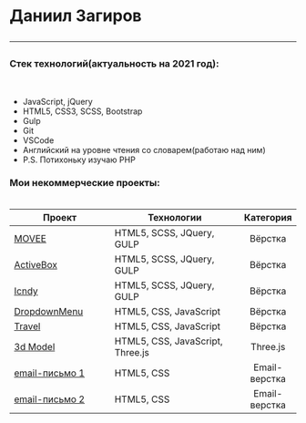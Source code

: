 
<h1> Даниил Загиров
<hr>
 <h3>Стек технологий(актуальность на 2021 год):</h3>
 <br>
 <ul>
  <li>JavaScript, jQuery</li>
  <li>HTML5, CSS3, SCSS, Bootstrap</li>
  <li>Gulp</li>
  <li>Git</li>
  <li>VSCode</li>
  <li>Английский на уровне чтения со словарем(работаю над ним)</li>
  <li>P.S. Потихоньку изучаю PHP</li>
 </ul>
<h3> Мои некоммерческие проекты:
<br>
<br>
<div>

<table width="100%" id="user-content-mytable">
<thead>
<tr>
<th width="40%">Проект</th>
<th width="60%">Технологии</th>
<th>Категория</th>
</tr>
</thead>
<tbody>
<tr>
<td><a href="https://illuminator1337.github.io/Movee/">MOVEE</a></td>
<td>HTML5, SCSS, JQuery, GULP</td>
<td align="center">Вёрстка</td>
</tr>
<tr>
<td><a href="https://illuminator1337.github.io/ActiveBox/">ActiveBox</a></td>
<td>HTML5, SCSS, JQuery, GULP</td>
<td align="center">Вёрстка</td>
</tr>
<tr>
<td><a href="https://illuminator1337.github.io/Icndy/">Icndy</a></td>
<td>HTML5, SCSS, JQuery, GULP</td>
<td align="center">Вёрстка</td>
</tr>
<tr>
<td><a href="https://illuminator1337.github.io/DropdownMenu/">DropdownMenu</a></td>
<td>HTML5, CSS, JavaScript</td>
<td align="center">Вёрстка</td>
</tr>
<tr>
<td><a href="https://illuminator1337.github.io/Travel/">Travel</a></td>
<td>HTML5, CSS, JavaScript</td>
<td align="center">Вёрстка</td>
</tr>
<tr>
<td><a href="https://illuminator1337.github.io/car3d/">3d Model</a></td>
<td>HTML5, CSS, JavaScript, Three.js</td>
<td align="center">Three.js</td>
</tr>
<tr>
<td><a href="https://illuminator1337.github.io/email-build/">email-письмо 1</a></td>
<td>HTML5, CSS</td>
<td align="center">Email-верстка</td>
</tr>
<tr>
<td><a href="https://illuminator1337.github.io/email-build-two/">email-письмо 2</a></td>
<td>HTML5, CSS</td>
<td align="center">Email-верстка</td>
</tr>
</tbody>
</table>

</div>
